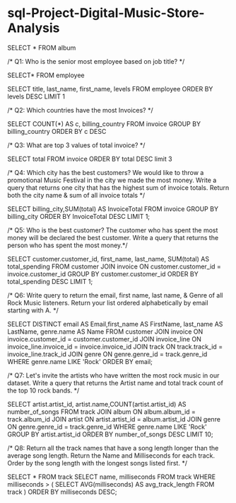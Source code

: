 # sql-Project-Digital-Music-Store-Analysis
SELECT * FROM album

/* Q1: Who is the senior most employee based on job title? */

SELECT* FROM employee

SELECT title, last_name, first_name, levels 
FROM employee
ORDER BY levels DESC
LIMIT 1

/* Q2: Which countries have the most Invoices? */

SELECT COUNT(*) AS c, billing_country 
FROM invoice
GROUP BY billing_country
ORDER BY c DESC

/* Q3: What are top 3 values of total invoice? */

SELECT total 
FROM invoice
ORDER BY total DESC
limit 3

/* Q4: Which city has the best customers? We would like to throw a promotional Music Festival in the city we made the most money. 
Write a query that returns one city that has the highest sum of invoice totals. 
Return both the city name & sum of all invoice totals */

SELECT billing_city,SUM(total) AS InvoiceTotal
FROM invoice
GROUP BY billing_city
ORDER BY InvoiceTotal DESC
LIMIT 1;

/* Q5: Who is the best customer? The customer who has spent the most money will be declared the best customer. 
Write a query that returns the person who has spent the most money.*/

SELECT customer.customer_id, first_name, last_name, SUM(total) AS total_spending
FROM customer
JOIN invoice ON customer.customer_id = invoice.customer_id
GROUP BY customer.customer_id
ORDER BY total_spending DESC
LIMIT 1;

/* Q6: Write query to return the email, first name, last name, & Genre of all Rock Music listeners. 
Return your list ordered alphabetically by email starting with A. */

SELECT DISTINCT email AS Email,first_name AS FirstName, last_name AS LastName, genre.name AS Name
FROM customer
JOIN invoice ON invoice.customer_id = customer.customer_id
JOIN invoice_line ON invoice_line.invoice_id = invoice.invoice_id
JOIN track ON track.track_id = invoice_line.track_id
JOIN genre ON genre.genre_id = track.genre_id
WHERE genre.name LIKE 'Rock'
ORDER BY email;

/* Q7: Let's invite the artists who have written the most rock music in our dataset. 
Write a query that returns the Artist name and total track count of the top 10 rock bands. */

SELECT artist.artist_id, artist.name,COUNT(artist.artist_id) AS number_of_songs
FROM track
JOIN album ON album.album_id = track.album_id
JOIN artist ON artist.artist_id = album.artist_id
JOIN genre ON genre.genre_id = track.genre_id
WHERE genre.name LIKE 'Rock'
GROUP BY artist.artist_id
ORDER BY number_of_songs DESC
LIMIT 10;

/* Q8: Return all the track names that have a song length longer than the average song length. 
Return the Name and Milliseconds for each track. Order by the song length with the longest songs listed first. */

SELECT * FROM track
SELECT name, milliseconds
FROM track
WHERE milliseconds > (
	SELECT AVG(milliseconds) AS avg_track_length
	FROM track )
ORDER BY milliseconds DESC;
